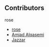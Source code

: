## Contributors
rose
- [rose](https://github.com/rooseasim)
- [Amjad Alqasemi](https://github.com/aqasemi)
- [Jazzar](https://github.com/jaazzar)
